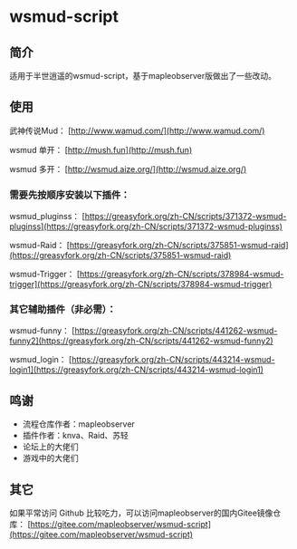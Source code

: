 # wsmud-script
## 简介

适用于半世逍遥的wsmud-script，基于mapleobserver版做出了一些改动。

## 使用

武神传说Mud：
[http://www.wamud.com/](http://www.wamud.com/)

wsmud 单开：
[http://mush.fun](http://mush.fun)

wsmud 多开：
[http://wsmud.aize.org/](http://wsmud.aize.org/)

### 需要先按顺序安装以下插件：

wsmud_pluginss：
[https://greasyfork.org/zh-CN/scripts/371372-wsmud-pluginss](https://greasyfork.org/zh-CN/scripts/371372-wsmud-pluginss)

wsmud-Raid：
[https://greasyfork.org/zh-CN/scripts/375851-wsmud-raid](https://greasyfork.org/zh-CN/scripts/375851-wsmud-raid)

wsmud-Trigger：
[https://greasyfork.org/zh-CN/scripts/378984-wsmud-trigger](https://greasyfork.org/zh-CN/scripts/378984-wsmud-trigger)

### 其它辅助插件（非必需）：

wsmud-funny：
[https://greasyfork.org/zh-CN/scripts/441262-wsmud-funny2](https://greasyfork.org/zh-CN/scripts/441262-wsmud-funny2)

wsmud_login：
[https://greasyfork.org/zh-CN/scripts/443214-wsmud-login1](https://greasyfork.org/zh-CN/scripts/443214-wsmud-login1)

## 鸣谢

- 流程仓库作者：mapleobserver
- 插件作者：knva、Raid、苏轻
- 论坛上的大佬们
- 游戏中的大佬们

## 其它

如果平常访问 Github 比较吃力，可以访问mapleobserver的国内Gitee镜像仓库：
[https://gitee.com/mapleobserver/wsmud-script](https://gitee.com/mapleobserver/wsmud-script)
